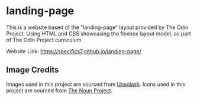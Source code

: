 # landing-page
This is a website based of the "landing-page" layout provided by The Odin Project. Using HTML and CSS showcasing the flexbox layout model, as part of The Odin Project curriculum

Website Link: https://specifics7.github.io/landing-page/
## Image Credits
Images used in this project are sourced from [Unsplash](https://unsplash.com).
Icons used in this project are sourced from [The Noun Project](https://thenounproject.com/).
